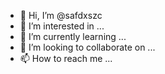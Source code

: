 - 👋 Hi, I’m @safdxszc
- 👀 I’m interested in ...
- 🌱 I’m currently learning ...
- 💞️ I’m looking to collaborate on ...
- 📫 How to reach me ...

<!---
safdxszc/safdxszc is a ✨ special ✨ repository because its `README.md` (this file) appears on your GitHub profile.
You can click the Preview link to take a look at your changes.
--->
